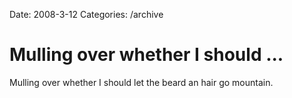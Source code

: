 Date: 2008-3-12
Categories: /archive

# Mulling over whether I should ...

Mulling over whether I should let the beard an hair go mountain.
